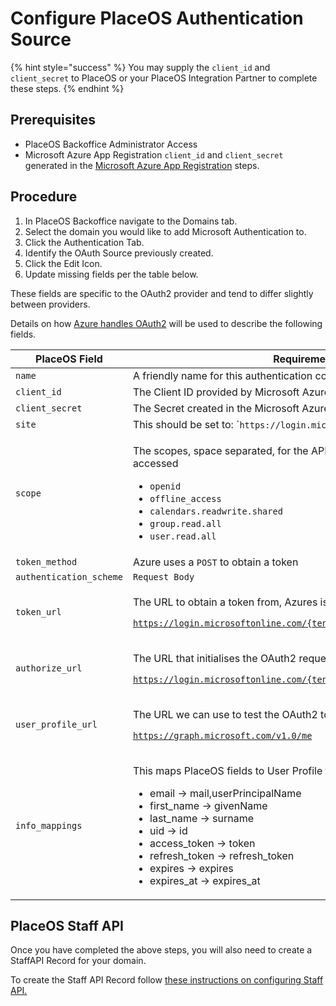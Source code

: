 # Configure PlaceOS Authentication Source

{% hint style="success" %}
You may supply the `client_id` and `client_secret` to PlaceOS or your PlaceOS Integration Partner to complete these steps.
{% endhint %}

## Prerequisites

* PlaceOS Backoffice Administrator Access
* Microsoft Azure App Registration `client_id` and `client_secret` generated in the [Microsoft Azure App Registration](create-microsoft-azure-app-registration.md) steps.&#x20;

## Procedure

1. In PlaceOS Backoffice navigate to the Domains tab.
2. Select the domain you would like to add Microsoft Authentication to.
3. Click the Authentication Tab.
4. Identify the OAuth Source previously created.
5. Click the Edit Icon.
6. Update missing fields per the table below.&#x20;

These fields are specific to the OAuth2 provider and tend to differ slightly between providers.

Details on how [Azure handles OAuth2](https://docs.microsoft.com/en-us/graph/auth-v2-user) will be used to describe the following fields.

| PlaceOS Field           | Requirement                                                                                                                                                                                                                                                                                                                          |
| ----------------------- | ------------------------------------------------------------------------------------------------------------------------------------------------------------------------------------------------------------------------------------------------------------------------------------------------------------------------------------ |
| `name`                  | A friendly name for this authentication configuration.                                                                                                                                                                                                                                                                               |
| `client_id`             | The Client ID provided by Microsoft Azure App Registration.                                                                                                                                                                                                                                                                          |
| `client_secret`         | The Secret created in the Microsoft Azure App Registration.                                                                                                                                                                                                                                                                          |
| `site`                  | This should be set to: \``https://login.microsoftonline.com`\`                                                                                                                                                                                                                                                                       |
| `scope`                 | <p></p><p>The scopes, space separated, for the APIs that are intended to be accessed</p><ul><li><code>openid</code></li><li><code>offline_access</code></li><li><code>calendars.readwrite.shared</code></li><li><code>group.read.all</code></li><li><code>user.read.all</code></li></ul>                                             |
| `token_method`          | Azure uses a `POST` to obtain a token                                                                                                                                                                                                                                                                                                |
| `authentication_scheme` | `Request Body`                                                                                                                                                                                                                                                                                                                       |
| `token_url`             | <p>The URL to obtain a token from, Azures is:</p><p><code>https://login.microsoftonline.com/{tenant_id}/oauth2/v2.0/token</code></p>                                                                                                                                                                                                 |
| `authorize_url`         | <p>The URL that initialises the OAuth2 request:</p><p><code>https://login.microsoftonline.com/{tenant_id}/oauth2/v2.0/authorize</code></p>                                                                                                                                                                                           |
| `user_profile_url`      | <p>The URL we can use to test the OAuth2 token and obtain user details:</p><p><code>https://graph.microsoft.com/v1.0/me</code></p>                                                                                                                                                                                                   |
| `info_mappings`         | <p>This maps PlaceOS fields to User Profile fields (see below).</p><ul><li>email -> mail,userPrincipalName</li><li>first_name -> givenName</li><li>last_name -> surname</li><li>uid -> id</li><li>access_token -> token</li><li>refresh_token -> refresh_token</li><li>expires -> expires</li><li>expires_at -> expires_at</li></ul> |

## PlaceOS Staff API

Once you have completed the above steps, you will also need to create a StaffAPI Record for your domain.

To create the Staff API Record follow [these instructions on configuring Staff API.](../../backoffice/configure-staff-api.md)

